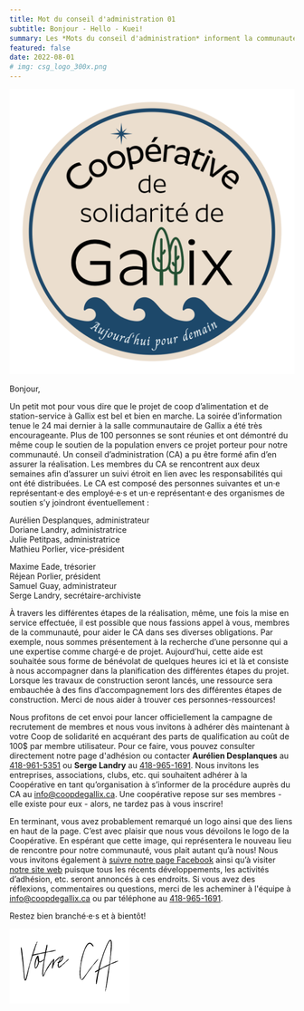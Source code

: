 ```yaml
---
title: Mot du conseil d'administration 01
subtitle: Bonjour - Hello - Kuei!
summary: Les *Mots du conseil d'administration* informent la communauté à propos des derniers avancements du projet, des détails, etc. Celui-ci se veut le premier billet, décrivant les dernières nouvelles depuis la rencontre du 24 mai, notamment les membres du CA, le lancement de la campagne d'adhésion et plus encore!
featured: false
date: 2022-08-01
# img: csg_logo_300x.png
---
```


![logo](/img/logo/csg_logo-slogan_1000x.png)

Bonjour,

Un petit mot pour vous dire que le projet de coop d’alimentation et de station-service à Gallix est bel et bien en marche. La soirée d’information tenue le 24 mai dernier à la salle communautaire de Gallix a été très encourageante. Plus de 100 personnes se sont réunies et ont démontré du même coup le soutien de la population envers ce projet porteur pour notre communauté. Un conseil d’administration (CA) a pu être formé afin d’en assurer la réalisation. Les membres du CA se rencontrent aux deux semaines afin d’assurer un suivi étroit en lien avec les responsabilités qui ont été distribuées. Le CA est composé des personnes suivantes et un·e représentant·e des employé·e·s et un·e représentant·e des organismes de soutien s’y joindront éventuellement :

<div class="row">
<div class="col col-md-6">
<p>
Aurélien Desplanques, administrateur<br>
Doriane Landry, administratrice<br>
Julie Petitpas, administratrice<br>
Mathieu Porlier, vice-président<br>
</p>
</div>
<div class="col col-md-6">
<p>
Maxime Eade, trésorier<br>
Réjean Porlier, président<br>
Samuel Guay, administrateur <br>
Serge Landry, secrétaire-archiviste<br>
</p>
</div>
</div>


À travers les différentes étapes de la réalisation, même, une fois la mise en service effectuée, il est possible que nous fassions appel à vous, membres de la communauté, pour aider le CA dans ses diverses obligations. Par exemple, nous sommes présentement à la recherche d’une personne qui a une expertise comme chargé·e de projet. Aujourd’hui, cette aide est souhaitée sous forme de bénévolat de quelques heures ici et là et consiste à nous accompagner dans la planification des différentes étapes du projet. Lorsque les travaux de construction seront lancés, une ressource sera embauchée à des fins d’accompagnement lors des différentes étapes de construction. Merci de nous aider à trouver ces personnes-ressources!

Nous profitons de cet envoi pour lancer officiellement la campagne de recrutement de membres et nous vous invitons à adhérer dès maintenant à votre Coop de solidarité en acquérant des parts de qualification au coût de 100$ par membre utilisateur. Pour ce faire, vous pouvez consulter directement notre page d'adhésion ou contacter **Aurélien Desplanques** au [418-961-5351](tel:4189615351) ou **Serge Landry** au [418-965-1691](tel:4189651691). Nous invitons les entreprises, associations, clubs, etc. qui souhaitent adhérer à la Coopérative en tant qu’organisation à s’informer de la procédure auprès du CA au info@coopdegallix.ca. Une coopérative repose sur ses membres - elle existe pour eux - alors, ne tardez pas à vous inscrire!

En terminant, vous avez probablement remarqué un logo ainsi que des liens en haut de la page. C’est avec plaisir que nous vous dévoilons le logo de la Coopérative. En espérant que cette image, qui représentera le nouveau lieu de rencontre pour notre communauté, vous plait autant qu’à nous! Nous vous invitons également à [suivre notre page Facebook](https://facebook.com/CoopdeGallix) ainsi qu’à visiter [notre site web](https://coopdegallix.ca/) puisque tous les récents développements, les activités d’adhésion, etc. seront annoncés à ces endroits. Si vous avez des réflexions, commentaires ou questions, merci de les acheminer à l'équipe à [info@coopdegallix.ca](mailto:info@coopdegallix.ca) ou par téléphone au [418-965-1691](tel:418-965-1691).

Restez bien branché·e·s et à bientôt!

![signature](/img/votre_ca.svg)


